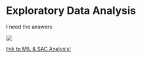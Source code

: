 # Exploratory Data Analysis

I need the answers

![](https://media.giphy.com/media/PaPvxVB5dD6py/giphy.gif)

[link to MIL & SAC Analysis!](https://dpendleton22.github.io/Exploratory%20Analysis%20of%20the%20NBA)

